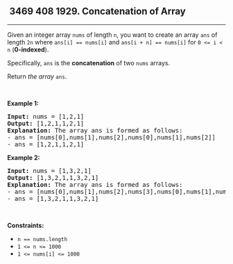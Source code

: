 <h2> 3469 408
1929. Concatenation of Array</h2><hr><div><p>Given an integer array <code>nums</code> of length <code>n</code>, you want to create an array <code>ans</code> of length <code>2n</code> where <code>ans[i] == nums[i]</code> and <code>ans[i + n] == nums[i]</code> for <code>0 &lt;= i &lt; n</code> (<strong>0-indexed</strong>).</p>

<p>Specifically, <code>ans</code> is the <strong>concatenation</strong> of two <code>nums</code> arrays.</p>

<p>Return <em>the array </em><code>ans</code>.</p>

<p>&nbsp;</p>
<p><strong class="example">Example 1:</strong></p>

<pre><strong>Input:</strong> nums = [1,2,1]
<strong>Output:</strong> [1,2,1,1,2,1]
<strong>Explanation:</strong> The array ans is formed as follows:
- ans = [nums[0],nums[1],nums[2],nums[0],nums[1],nums[2]]
- ans = [1,2,1,1,2,1]</pre>

<p><strong class="example">Example 2:</strong></p>

<pre><strong>Input:</strong> nums = [1,3,2,1]
<strong>Output:</strong> [1,3,2,1,1,3,2,1]
<strong>Explanation:</strong> The array ans is formed as follows:
- ans = [nums[0],nums[1],nums[2],nums[3],nums[0],nums[1],nums[2],nums[3]]
- ans = [1,3,2,1,1,3,2,1]
</pre>

<p>&nbsp;</p>
<p><strong>Constraints:</strong></p>

<ul>
	<li><code>n == nums.length</code></li>
	<li><code>1 &lt;= n &lt;= 1000</code></li>
	<li><code>1 &lt;= nums[i] &lt;= 1000</code></li>
</ul>
</div>